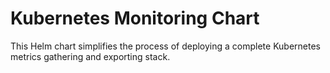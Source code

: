# Kubernetes Monitoring Chart

This Helm chart simplifies the process of deploying a complete Kubernetes metrics gathering and exporting stack.
